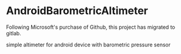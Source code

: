 # AndroidBarometricAltimeter
Following Microsoft's purchase of Github, this project has migrated to gitlab.

simple altimeter for android device with barometric pressure sensor
